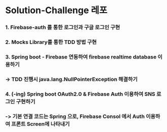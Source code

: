 # Solution-Challenge 레포

### 1. Firebase-auth 를 통한 로그인과 구글 로그인 구현
### 2. Mocks Library를 통한 TDD 방법 구현
### 3. Spring boot - Firebase 연동하여 firebase realtime database 이용하기
### -> TDD 진행시 java.lang.NullPointerException 해결하기
### 4. (-ing) Spring boot OAuth2.0 & Firebase Auth 이용하여 SNS 로그인 구현하기
### -> 기본 연결 코드는 Spring 으로, Firebase Consol 에서 Auth 이용하여 프론트 Screen에 나타내기